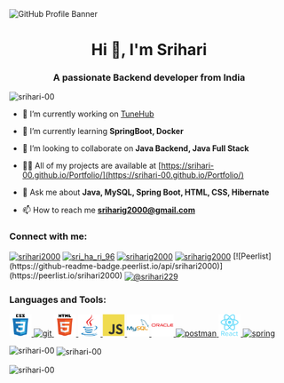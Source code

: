  <img width="2000" src="https://user-images.githubusercontent.com/74038190/212750672-2f3f2b50-c84f-4ed8-a60a-849ae69ff9df.gif" alt="GitHub Profile Banner">
<h1 align="center">Hi 👋, I'm Srihari</h1>
<h3 align="center">A passionate Backend developer from India</h3>

<p align="left"> <img src="https://komarev.com/ghpvc/?username=srihari-00&label=Profile%20views&color=0e75b6&style=flat" alt="srihari-00" /> </p>

- 🔭 I’m currently working on [TuneHub](https://github.com/Srihari-00/TuneHub.git)

- 🌱 I’m currently learning **SpringBoot, Docker**

- 👯 I’m looking to collaborate on **Java Backend, Java Full Stack**

- 👨‍💻 All of my projects are available at [https://srihari-00.github.io/Portfolio/](https://srihari-00.github.io/Portfolio/)

- 💬 Ask me about **Java, MySQL, Spring Boot, HTML, CSS, Hibernate**

- 📫 How to reach me **sriharig2000@gmail.com**

<h3 align="left">Connect with me:</h3>
<p align="left">
<a href="https://linkedin.com/in/srihari2000" target="blank"><img align="center" src="https://raw.githubusercontent.com/rahuldkjain/github-profile-readme-generator/master/src/images/icons/Social/linked-in-alt.svg" alt="srihari2000" height="30" width="40" /></a>
<a href="https://instagram.com/sri_ha_ri_96" target="blank"><img align="center" src="https://raw.githubusercontent.com/rahuldkjain/github-profile-readme-generator/master/src/images/icons/Social/instagram.svg" alt="sri_ha_ri_96" height="30" width="40" /></a>
<a href="https://www.hackerrank.com/sriharig2000" target="blank"><img align="center" src="https://raw.githubusercontent.com/rahuldkjain/github-profile-readme-generator/master/src/images/icons/Social/hackerrank.svg" alt="sriharig2000" height="30" width="40" /></a>
<a href="https://www.leetcode.com/sriharig2000" target="blank"><img align="center" src="https://raw.githubusercontent.com/rahuldkjain/github-profile-readme-generator/master/src/images/icons/Social/leet-code.svg" alt="sriharig2000" height="30" width="40" /></a>
 [![Peerlist](https://github-readme-badge.peerlist.io/api/srihari2000)](https://peerlist.io/srihari2000)
<a href="https://www.hackerearth.com/@srihari229" target="blank"><img align="center" src="https://raw.githubusercontent.com/rahuldkjain/github-profile-readme-generator/master/src/images/icons/Social/hackerearth.svg" alt="@srihari229" height="30" width="40" /></a>
</p>

<h3 align="left">Languages and Tools:</h3>
<p align="left"> <a href="https://www.w3schools.com/css/" target="_blank" rel="noreferrer"> <img src="https://raw.githubusercontent.com/devicons/devicon/master/icons/css3/css3-original-wordmark.svg" alt="css3" width="40" height="40"/> </a> <a href="https://git-scm.com/" target="_blank" rel="noreferrer"> <img src="https://www.vectorlogo.zone/logos/git-scm/git-scm-icon.svg" alt="git" width="40" height="40"/> </a> <a href="https://www.w3.org/html/" target="_blank" rel="noreferrer"> <img src="https://raw.githubusercontent.com/devicons/devicon/master/icons/html5/html5-original-wordmark.svg" alt="html5" width="40" height="40"/> </a> <a href="https://www.java.com" target="_blank" rel="noreferrer"> <img src="https://raw.githubusercontent.com/devicons/devicon/master/icons/java/java-original.svg" alt="java" width="40" height="40"/> </a> <a href="https://developer.mozilla.org/en-US/docs/Web/JavaScript" target="_blank" rel="noreferrer"> <img src="https://raw.githubusercontent.com/devicons/devicon/master/icons/javascript/javascript-original.svg" alt="javascript" width="40" height="40"/> </a> <a href="https://www.mysql.com/" target="_blank" rel="noreferrer"> <img src="https://raw.githubusercontent.com/devicons/devicon/master/icons/mysql/mysql-original-wordmark.svg" alt="mysql" width="40" height="40"/> </a> <a href="https://www.oracle.com/" target="_blank" rel="noreferrer"> <img src="https://raw.githubusercontent.com/devicons/devicon/master/icons/oracle/oracle-original.svg" alt="oracle" width="40" height="40"/> </a> <a href="https://postman.com" target="_blank" rel="noreferrer"> <img src="https://www.vectorlogo.zone/logos/getpostman/getpostman-icon.svg" alt="postman" width="40" height="40"/> </a> <a href="https://reactjs.org/" target="_blank" rel="noreferrer"> <img src="https://raw.githubusercontent.com/devicons/devicon/master/icons/react/react-original-wordmark.svg" alt="react" width="40" height="40"/> </a> <a href="https://spring.io/" target="_blank" rel="noreferrer"> <img src="https://www.vectorlogo.zone/logos/springio/springio-icon.svg" alt="spring" width="40" height="40"/> </a> </p>

<p><img align="left" src="https://github-readme-stats.vercel.app/api/top-langs?username=srihari-00&show_icons=true&locale=en&layout=compact" alt="srihari-00" /></p>

<p>&nbsp;<img align="center" src="https://github-readme-stats.vercel.app/api?username=srihari-00&show_icons=true&locale=en" alt="srihari-00" /></p>

<p><img align="center" src="https://github-readme-streak-stats.herokuapp.com/?user=srihari-00&" alt="srihari-00" /></p>
